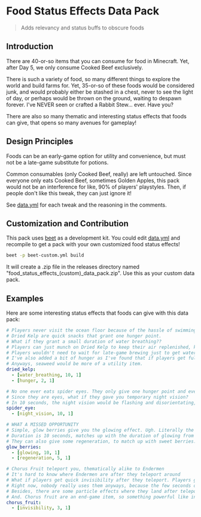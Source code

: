 # Food Status Effects Data Pack

> Adds relevancy and status buffs to obscure foods

## Introduction

There are 40-or-so items that you can consume for food in Minecraft. Yet, after Day 5, we only consume Cooked Beef exclusively.

There is such a variety of food, so many different things to explore the world and build farms for. Yet, 35-or-so of these foods would be considered junk, and would probably either be stashed in a chest, never to see the light of day, or perhaps would be thrown on the ground, waiting to despawn forever. I've NEVER seen or crafted a Rabbit Stew... ever. Have you?

There are also so many thematic and interesting status effects that foods can give, that opens so many avenues for gameplay!

## Design Principles

Foods can be an early-game option for utility and convenience, but must not be a late-game substitute for potions.

Common consumables (only Cooked Beef, really) are left untouched. Since everyone only eats Cooked Beef, sometimes Golden Apples, this pack would not be an interference for like, 90% of players' playstyles. Then, if people don't like this tweak, they can just ignore it!

See [data.yml](data.yml) for each tweak and the reasoning in the comments.

## Customization and Contribution

 This pack uses [beet](https://github.com/mcbeet/beet) as a development kit. You could edit [data.yml](data.yml) and recompile to get a pack with your own customized food status effects!

 ```sh
beet -p beet-custom.yml build
 ```

 It will create a .zip file in the releases directory named "food_status_effects_(custom)_data_pack.zip". Use this as your custom data pack.

## Examples

Here are some interesting status effects that foods can give with this data pack:

```yaml
# Players never visit the ocean floor because of the hassle of swimming up when they lose their air bubbles, or they just bring a bunch of doors for air pockets.
# Dried Kelp are quick snacks that grant one hunger point.
# What if they grant a small duration of water breathing??
# Players can just munch on Dried Kelp to keep their air replenished, keeping track of a second timer.
# Players wouldn't need to wait for late-game brewing just to get water breathing potions; yet Dried Kelp doesn't replace it, because a passive 8:00 minutes is way better than having to eat every 10 seconds.
# I've also added a bit of hunger as I've found that if players get fully fed when they're deep underwater, they can't eat more seaweed to replenish their water breathing, and then get stuck and drown.
# Anyways, seaweed would be more of a utility item.
dried_kelp:
  - [water_breathing, 10, 1]
  - [hunger, 2, 1]

# No one ever eats spider eyes. They only give one hunger point and even give you poison.
# Since they are eyes, what if they gave you temporary night vision?
# In 10 seconds, the night vision would be flashing and disorientating, but it would be a good early-game option when players are stuck in the dark.
spider_eye:
  - [night_vision, 10, 1]

# WHAT A MISSED OPPORTUNITY
# Simple, glow berries give you the glowing effect. Ugh. Literally the first reason why I made this pack.
# Duration is 10 seconds, matches up with the duration of glowing from spectral arrows
# They can also give some regeneration, to match up with sweet berries.
glow_berries:
  - [glowing, 10, 1]
  - [regeneration, 5, 1]

# Chorus Fruit teleport you, thematically alike to Endermen
# It's hard to know where Endermen are after they teleport around
# What if players get quick invisibility after they teleport. Players get a head start in escaping or manoeuvring to a better position.
# Right now, nobody really uses them anyways, because the few seconds of chomping time is more trouble than an uncertain 3 block's teleportation is worth.
# Besides, there are some particle effects where they land after teleporting, so it's not overpowered.
# And. Chorus fruit are an end-game item, so something powerful like invisibility is apt.
chorus_fruit:
  - [invisibility, 3, 1]
```

